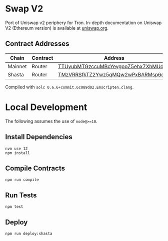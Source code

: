 # Swap V2

Port of Uniswap v2 periphery for Tron. In-depth documentation on Uniswap
V2 (Ethereum version) is available at
[uniswap.org](https://uniswap.org/docs).

## Contract Addresses

| Chain   | Contract | Address                                                                                                       |
| ------- | -------- | ------------------------------------------------------------------------------------------------------------- |
| Mainnet | Router   | [TTUyubMTGzccuMBcYeygooZ5ehx7XhMUdt](https://tronscan.org/#/contract/TTUyubMTGzccuMBcYeygooZ5ehx7XhMUdt)      |
| Shasta    | Router   | [TMzVRRSfkTZ2Ywz5qMQw2wPxBARMsp6qz8](https://shasta.tronscan.org/#/contract/TMzVRRSfkTZ2Ywz5qMQw2wPxBARMsp6qz8) |

Compiled with `solc 0.6.6+commit.6c089d02.Emscripten.clang`.

# Local Development

The following assumes the use of `node@>=10`.

## Install Dependencies

```
nvm use 12
npm install
```

## Compile Contracts

`npm run compile`

## Run Tests

`npm test`

## Deploy

```sh
npm run deploy:shasta
```
